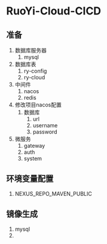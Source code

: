 # RuoYi-Cloud-CICD

## 准备

1. 数据库服务器
   1. mysql
2. 数据库表
   1. ry-config
   2. ry-cloud
3. 中间件
   1. nacos
   2. redis
4. 修改项目nacos配置
   1. 数据库
      1. url
      2. username
      3. password
5. 微服务
   1. gateway
   2. auth
   3. system
## 环境变量配置

1. NEXUS_REPO_MAVEN_PUBLIC

## 镜像生成

1. mysql
2. 